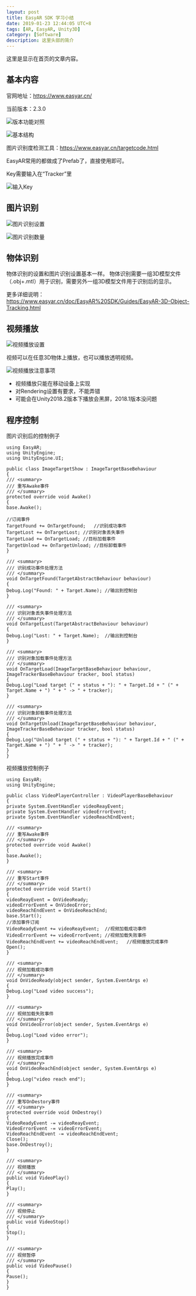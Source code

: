 ```yaml
---
layout: post
title: EasyAR SDK 学习小结
date: 2019-01-23 12:44:05 UTC+8
tags: [AR, EasyAR, Unity3D]
category: [Software]
description: 这里头部的简介
---
```


这里是显示在首页的文章内容。

<!-- more -->

## 基本内容

官网地址：https://www.easyar.cn/

当前版本：2.3.0

![版本功能对照](/images/2019-01-23-easyar-version-info.jpg)

![基本结构](/images/2019-01-23-easyar-structure.jpg)

图片识别度检测工具：https://www.easyar.cn/targetcode.html

EasyAR常用的都做成了Prefab了，直接使用即可。

Key需要输入在“Tracker”里

![输入Key](/images/2019-01-23-easyar-key-input.jpg)

## 图片识别

![图片识别设置](/images/2019-01-23-easyar-img-set.jpg)

![图片识别数量](/images/2019-01-23-easyar-img-number.jpg)

## 物体识别

物体识别的设置和图片识别设置基本一样。
物体识别需要一组3D模型文件（.obj+.mtl）用于识别，需要另外一组3D模型文件用于识别后的显示。

更多详细说明：
https://www.easyar.cn/doc/EasyAR%20SDK/Guides/EasyAR-3D-Object-Tracking.html

## 视频播放

![视频播放设置](/images/2019-01-23-easyar-video-set.jpg)

视频可以在任意3D物体上播放，也可以播放透明视频。

![视频播放注意事项](/images/2019-01-23-easyar-video-note.jpg)

- 视频播放只能在移动设备上实现
- 对Rendering设置有要求，不能弄错
- 可能会在Unity2018.2版本下播放会黑屏，2018.1版本没问题

## 程序控制

图片识别后的控制例子


    using EasyAR;
    using UnityEngine;
    using UnityEngine.UI;
    
    public class ImageTargetShow : ImageTargetBaseBehaviour
    {
    /// <summary>
    /// 重写Awake事件
    /// </summary>
    protected override void Awake()
    {
    base.Awake();
    
    //订阅事件
    TargetFound += OnTargetFound;   //识别成功事件
    TargetLost += OnTargetLost; //识别对象丢失事件
    TargetLoad += OnTargetLoad; //目标加载事件
    TargetUnload += OnTargetUnload; //目标卸载事件
    }
    
    /// <summary>
    /// 识别成功事件处理方法
    /// </summary>
    void OnTargetFound(TargetAbstractBehaviour behaviour)
    {
    Debug.Log("Found: " + Target.Name); //输出到控制台
    }
    
    /// <summary>
    /// 识别对象丢失事件处理方法
    /// </summary>
    void OnTargetLost(TargetAbstractBehaviour behaviour)
    {
    Debug.Log("Lost: " + Target.Name);  //输出到控制台
    }
    
    /// <summary>
    /// 识别对象加载事件处理方法
    /// </summary>
    void OnTargetLoad(ImageTargetBaseBehaviour behaviour, ImageTrackerBaseBehaviour tracker, bool status)
    {
    Debug.Log("Load target (" + status + "): " + Target.Id + " (" + Target.Name + ") " + " -> " + tracker);
    }
    
    /// <summary>
    /// 识别对象卸载事件处理方法
    /// </summary>
    void OnTargetUnload(ImageTargetBaseBehaviour behaviour, ImageTrackerBaseBehaviour tracker, bool status)
    {
    Debug.Log("Unload target (" + status + "): " + Target.Id + " (" + Target.Name + ") " + " -> " + tracker);
    }
    }
    

视频播放控制例子

    using EasyAR;
    using UnityEngine;
    
    public class VideoPlayerController : VideoPlayerBaseBehaviour
    {
    private System.EventHandler videoReayEvent;
    private System.EventHandler videoErrorEvent;
    private System.EventHandler videoReachEndEvent;
    
    /// <summary>
    /// 重写Awake事件
    /// </summary>
    protected override void Awake()
    {
    base.Awake();
    }
    
    /// <summary>
    /// 重写Start事件
    /// </summary>
    protected override void Start()
    {
    videoReayEvent = OnVideoReady;
    videoErrorEvent = OnVideoError;
    videoReachEndEvent = OnVideoReachEnd;
    base.Start();
    //添加事件订阅
    VideoReadyEvent += videoReayEvent;  //视频加载成功事件
    VideoErrorEvent += videoErrorEvent; //视频加载失败事件
    VideoReachEndEvent += videoReachEndEvent;   //视频播放完成事件
    Open();
    }
    
    /// <summary>
    /// 视频加载成功事件
    /// </summary>
    void OnVideoReady(object sender, System.EventArgs e)
    {
    Debug.Log("Load video success");
    }
    
    /// <summary>
    /// 视频加载失败事件
    /// </summary>
    void OnVideoError(object sender, System.EventArgs e)
    {
    Debug.Log("Load video error");
    }
    
    /// <summary>
    /// 视频播放完成事件
    /// </summary>
    void OnVideoReachEnd(object sender, System.EventArgs e)
    {
    Debug.Log("video reach end");
    }
    
    /// <summary>
    /// 重写OnDestory事件
    /// </summary>
    protected override void OnDestroy()
    {
    VideoReadyEvent -= videoReayEvent;
    VideoErrorEvent -= videoErrorEvent;
    VideoReachEndEvent -= videoReachEndEvent;
    Close();
    base.OnDestroy();
    }
    
    /// <summary>
    /// 视频播放
    /// </summary>
    public void VideoPlay()
    {
    Play();
    }
    
    /// <summary>
    /// 视频停止
    /// </summary>
    public void VideoStop()
    {
    Stop();
    }
    
    /// <summary>
    /// 视频暂停
    /// </summary>
    public void VideoPause()
    {
    Pause();
    }
    }


